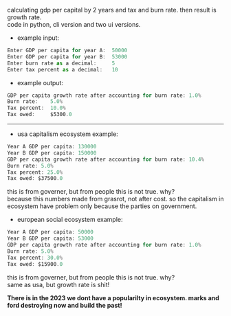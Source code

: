 calculating gdp per capital by 2 years and tax and burn rate. then result is growth rate.\
code in python, cli version and two ui versions.

- example input:
```js
Enter GDP per capita for year A:  50000
Enter GDP per capita for year B:  53000
Enter burn rate as a decimal:     5
Enter tax percent as a decimal:   10
```
- example output:
```js
GDP per capita growth rate after accounting for burn rate: 1.0%
Burn rate:    5.0%
Tax percent:  10.0%
Tax owed:     $5300.0
```

---

- usa capitalism ecosystem example:
```js
Year A GDP per capita: 130000
Year B GDP per capita: 150000
GDP per capita growth rate after accounting for burn rate: 10.4%
Burn rate: 5.0%
Tax percent: 25.0%
Tax owed: $37500.0
```
this is from governer, but from people this is not true. why?\
because this numbers made from grasrot, not after cost. so the capitalism in ecosystem have problem only because the parties on government.

- european social ecosystem example:
```js
Year A GDP per capita: 50000
Year B GDP per capita: 53000
GDP per capita growth rate after accounting for burn rate: 1.0%
Burn rate: 5.0%
Tax percent: 30.0%
Tax owed: $15900.0
```
this is from governer, but from people this is not true. why?\
same as usa, but growth rate is shit!

**There is in the 2023 we dont have a popularilty in ecosystem. marks and ford destroying now and build the past!**
